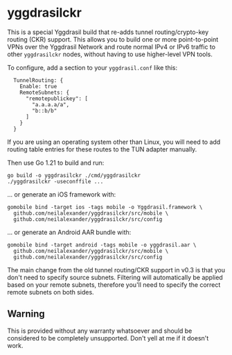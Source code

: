 # yggdrasilckr

This is a special Yggdrasil build that re-adds tunnel routing/crypto-key routing (CKR) support. This allows you to build one or more point-to-point VPNs over the Yggdrasil Network and route normal IPv4 or IPv6 traffic to other `yggdrasilckr` nodes, without having to use higher-level VPN tools.

To configure, add a section to your `yggdrasil.conf` like this:

```
  TunnelRouting: {
    Enable: true
    RemoteSubnets: {
      "remotepublickey": [
        "a.a.a.a/a",
        "b::b/b"
      ]
    }
  }
```

If you are using an operating system other than Linux, you will need to add routing table entries for these routes to the TUN adapter manually.

Then use Go 1.21 to build and run:

```
go build -o yggdrasilckr ./cmd/yggdrasilckr
./yggdrasilckr -useconffile ...
```

... or generate an iOS framework with:

```
gomobile bind -target ios -tags mobile -o Yggdrasil.framework \
  github.com/neilalexander/yggdrasilckr/src/mobile \
  github.com/neilalexander/yggdrasilckr/src/config
```

... or generate an Android AAR bundle with:

```
gomobile bind -target android -tags mobile -o yggdrasil.aar \
  github.com/neilalexander/yggdrasilckr/src/mobile \
  github.com/neilalexander/yggdrasilckr/src/config
```

The main change from the old tunnel routing/CKR support in v0.3 is that you don't need to specify source subnets. Filtering will automatically be applied based on your remote subnets, therefore you'll need to specify the correct remote subnets on both sides.

## Warning

This is provided without any warranty whatsoever and should be considered to be completely unsupported. Don't yell at me if it doesn't work.
